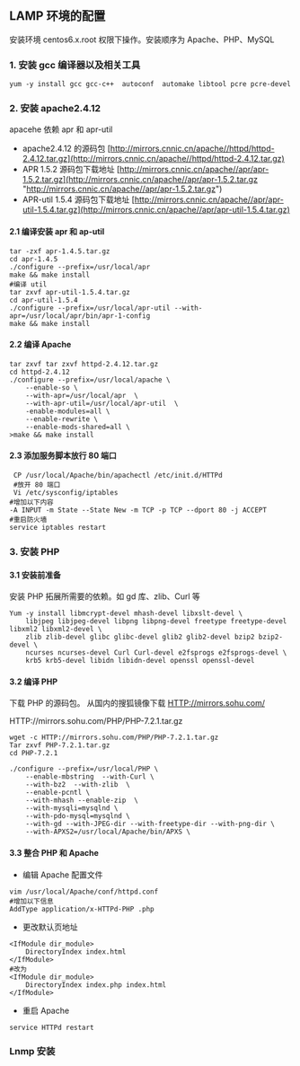 ## LAMP 环境的配置

安装环境 centos6.x.root 权限下操作。安装顺序为 Apache、PHP、MySQL

### 1. 安装 gcc 编译器以及相关工具

```shell
yum -y install gcc gcc-c++  autoconf  automake libtool pcre pcre-devel
```

### 2. 安装 apache2.4.12

apacehe 依赖 apr 和 apr-util

- apache2.4.12 的源码包 [http://mirrors.cnnic.cn/apache//httpd/httpd-2.4.12.tar.gz](http://mirrors.cnnic.cn/apache//httpd/httpd-2.4.12.tar.gz)
- APR 1.5.2 源码包下载地址 [http://mirrors.cnnic.cn/apache//apr/apr-1.5.2.tar.gz](http://mirrors.cnnic.cn/apache//apr/apr-1.5.2.tar.gz "http://mirrors.cnnic.cn/apache//apr/apr-1.5.2.tar.gz")
- APR-util 1.5.4 源码包下载地址 [http://mirrors.cnnic.cn/apache//apr/apr-util-1.5.4.tar.gz](http://mirrors.cnnic.cn/apache//apr/apr-util-1.5.4.tar.gz)

#### 2.1 编译安装 apr 和 ap-util

```shell
tar -zxf apr-1.4.5.tar.gz
cd apr-1.4.5
./configure --prefix=/usr/local/apr
make && make install
#编译 util
tar zxvf apr-util-1.5.4.tar.gz
cd apr-util-1.5.4
./configure --prefix=/usr/local/apr-util --with-apr=/usr/local/apr/bin/apr-1-config
make && make install
```

#### 2.2 编译 Apache

```shell
tar zxvf tar zxvf httpd-2.4.12.tar.gz
cd httpd-2.4.12
./configure --prefix=/usr/local/apache \
	--enable-so \
	--with-apr=/usr/local/apr  \
	--with-apr-util=/usr/local/apr-util  \
	-enable-modules=all \
	--enable-rewrite \
	--enable-mods-shared=all \
>make && make install
```

#### 2.3 添加服务脚本放行 80 端口

```Shell
 CP /usr/local/Apache/bin/apachectl /etc/init.d/HTTPd
 #放开 80 端口
 Vi /etc/sysconfig/iptables
#增加以下内容
-A INPUT -m State --State New -m TCP -p TCP --dport 80 -j ACCEPT
#重启防火墙
service iptables restart
```

### 3. 安装 PHP

#### 3.1 安装前准备

安装 PHP 拓展所需要的依赖。如 gd 库、zlib、Curl 等

```Shell
Yum -y install libmcrypt-devel mhash-devel libxslt-devel \
	libjpeg libjpeg-devel libpng libpng-devel freetype freetype-devel libxml2 libxml2-devel \
	zlib zlib-devel glibc glibc-devel glib2 glib2-devel bzip2 bzip2-devel \
	ncurses ncurses-devel Curl Curl-devel e2fsprogs e2fsprogs-devel \
	krb5 krb5-devel libidn libidn-devel openssl openssl-devel
```

#### 3.2 编译 PHP

下载 PHP 的源码包。 从国内的搜狐镜像下载 [HTTP://mirrors.sohu.com/](HTTP://mirrors.sohu.com/)

HTTP://mirrors.sohu.com/PHP/PHP-7.2.1.tar.gz

```Shell
wget -c HTTP://mirrors.sohu.com/PHP/PHP-7.2.1.tar.gz
Tar zxvf PHP-7.2.1.tar.gz
cd PHP-7.2.1

./configure --prefix=/usr/local/PHP \
	--enable-mbstring  --with-Curl \
	--with-bz2  --with-zlib  \
	--enable-pcntl \
	--with-mhash --enable-zip  \
	--with-mysqli=mysqlnd \
	--with-pdo-mysql=mysqlnd \
	--with-gd --with-JPEG-dir --with-freetype-dir --with-png-dir \
	--with-APXS2=/usr/local/Apache/bin/APXS \
```

#### 3.3 整合 PHP 和 Apache

- 编辑 Apache 配置文件

```Shell
vim /usr/local/Apache/conf/httpd.conf
#增加以下信息
AddType application/x-HTTPd-PHP .php
```

- 更改默认页地址

```Shell
<IfModule dir_module>
    DirectoryIndex index.html
</IfModule>
#改为
<IfModule dir_module>
    DirectoryIndex index.php index.html
</IfModule>
```

- 重启 Apache

```Shell
service HTTPd restart
```



### Lnmp 安装





